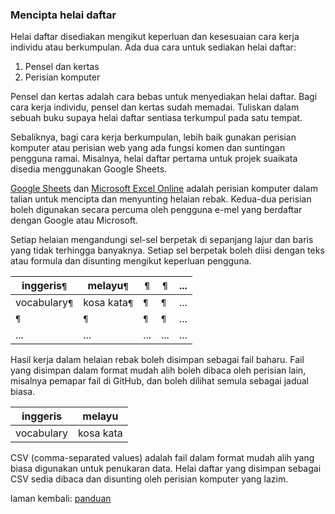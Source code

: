 ---
---

### Mencipta helai daftar

Helai daftar disediakan mengikut keperluan dan kesesuaian
cara kerja individu atau berkumpulan. Ada dua cara untuk
sediakan helai daftar:

1. Pensel dan kertas
2. Perisian komputer

Pensel dan kertas adalah cara bebas untuk menyediakan helai
daftar. Bagi cara kerja individu, pensel dan kertas sudah
memadai. Tuliskan dalam sebuah buku supaya helai daftar
sentiasa terkumpul pada satu tempat.

Sebaliknya, bagi cara kerja berkumpulan, lebih baik gunakan
perisian komputer atau perisian web yang ada fungsi komen
dan suntingan pengguna ramai. Misalnya, helai daftar pertama
untuk projek suaikata disedia menggunakan Google Sheets.

[Google Sheets][a] dan [Microsoft Excel Online][b]
adalah perisian komputer dalam talian untuk mencipta dan
menyunting helaian rebak. Kedua-dua perisian boleh digunakan
secara percuma oleh pengguna e-mel yang berdaftar dengan
Google atau Microsoft.

Setiap helaian mengandungi sel-sel berpetak di sepanjang
lajur dan baris yang tidak terhingga banyaknya. Setiap sel
berpetak boleh diisi dengan teks atau formula dan disunting
mengikut keperluan pengguna.

| inggeris`¶`   | melayu`¶`    | `¶` | `¶` | ... |
| ------------- | ------------ | --- | --- | --- |
| vocabulary`¶` | kosa kata`¶` | `¶` | `¶` | ... |
| `¶`           | `¶`          | `¶` | `¶` | ... |
| ...           | ...          | ... | ... | ... |

Hasil kerja dalam helaian rebak boleh disimpan sebagai fail
baharu. Fail yang disimpan dalam format mudah alih boleh
dibaca oleh perisian lain, misalnya pemapar fail di GitHub,
dan boleh dilihat semula sebagai jadual biasa.

| inggeris   | melayu    |
| ---------- | --------- |
| vocabulary | kosa kata |

CSV (comma-separated values) adalah fail dalam format mudah
alih yang biasa digunakan untuk penukaran data. Helai daftar
yang disimpan sebagai CSV sedia dibaca dan disunting oleh
perisian komputer yang lazim.

laman kembali: [panduan][0]

  [0]: ../index.md
  [a]: https://docs.google.com/spreadsheets/
  [b]: https://office.live.com/start/Excel.aspx
